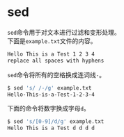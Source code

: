 # sed

`sed`命令用于对文本进行过滤和变形处理。  
下面是`example.txt`文件的内容。
```bash
Hello This is a Test 1 2 3 4
replace all spaces with hyphens
```
`sed`命令将所有的空格换成连词线`-`。
```bash
$ sed 's/ /-/g' example.txt
Hello-This-is-a-Test-1-2-3-4
```
下面的命令将数字换成字母`d`。
```bash
$ sed 's/[0-9]/d/g' example.txt
Hello This is a Test d d d d
```
